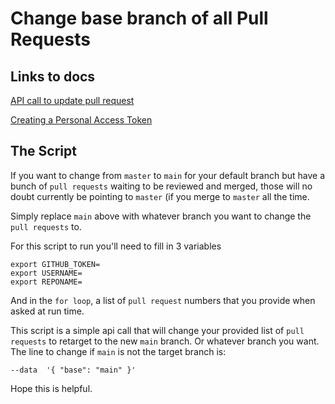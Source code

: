 # Change base branch of all Pull Requests

## Links to docs

[API call to update pull request](https://developer.github.com/v3/pulls/#update-a-pull-request)

[Creating a Personal Access Token](https://help.github.com/en/github/authenticating-to-github/creating-a-personal-access-token-for-the-command-line#creating-a-token)

## The Script

If you want to change from `master` to `main` for your default branch but have a bunch of `pull requests` waiting to be reviewed and merged, those will no doubt currently be pointing to `master` (if you merge to `master` all the time.

Simply replace `main` above with whatever branch you want to change the `pull requests` to.

For this script to run you'll need to fill in 3 variables

```
export GITHUB_TOKEN=
export USERNAME=
export REPONAME=
```

And in the `for loop`, a list of `pull request` numbers that you provide when asked at run time.

This script is a simple api call that will change your provided list of `pull requests` to retarget to the new `main` branch. Or whatever branch you want. The line to change if `main` is not the target branch is:

```
--data  '{ "base": "main" }'
```


Hope this is helpful.
